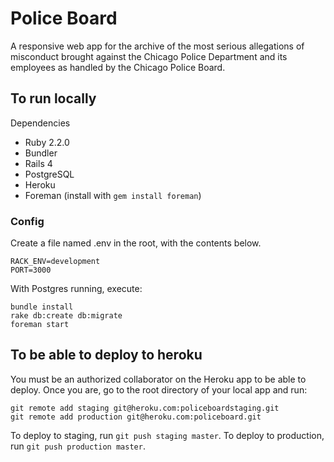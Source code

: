 # Police Board

A responsive web app for the archive of the most serious allegations of misconduct brought against the Chicago Police Department and its employees as handled by the Chicago Police Board.

## To run locally

Dependencies
* Ruby 2.2.0
* Bundler
* Rails 4
* PostgreSQL
* Heroku
* Foreman (install with `gem install foreman`)

### Config
Create a file named .env in the root, with the contents below.
```
RACK_ENV=development
PORT=3000
```

With Postgres running, execute:
```
bundle install
rake db:create db:migrate
foreman start
```

## To be able to deploy to heroku
You must be an authorized collaborator on the Heroku app to be able to deploy. Once you are, go to the root directory of your local app and run:
```
git remote add staging git@heroku.com:policeboardstaging.git
git remote add production git@heroku.com:policeboard.git
```
To deploy to staging, run `git push staging master`.
To deploy to production, run `git push production master`.
